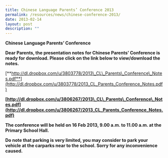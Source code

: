 ```yaml
---
title: Chinese Language Parents’ Conference 2013
permalink: /resources/news/chinese-conference-2013/
date: 2013-02-14
layout: post
description: ""
---
```

**Chinese Language Parents’ Conference**

**Dear Parents, the presentation notes for Chinese Parents’ Conference is ready for download. Please click on the link below to view/download the notes.**

[**http://dl.dropbox.com/u/3803778/2013\_CL\_Parents\_Conference\_Notes.pdf**](http://dl.dropbox.com/u/3803778/2013_CL_Parents_Conference_Notes.pdf)

**[http://dl.dropbox.com/u/3806267/2013\_CL\_Parents\_Conference\_Notes.pdf](http://dl.dropbox.com/u/3806267/2013_CL_Parents_Conference_Notes.pdf)**

**The conference will be held on 16 Feb 2013, 9.00 a.m. to 11.00 a.m. at the Primary School Hall.**

**Do note that parking is very limited, you may consider to park your vehicle at the carparks near to the school. Sorry for any inconvenience caused.**